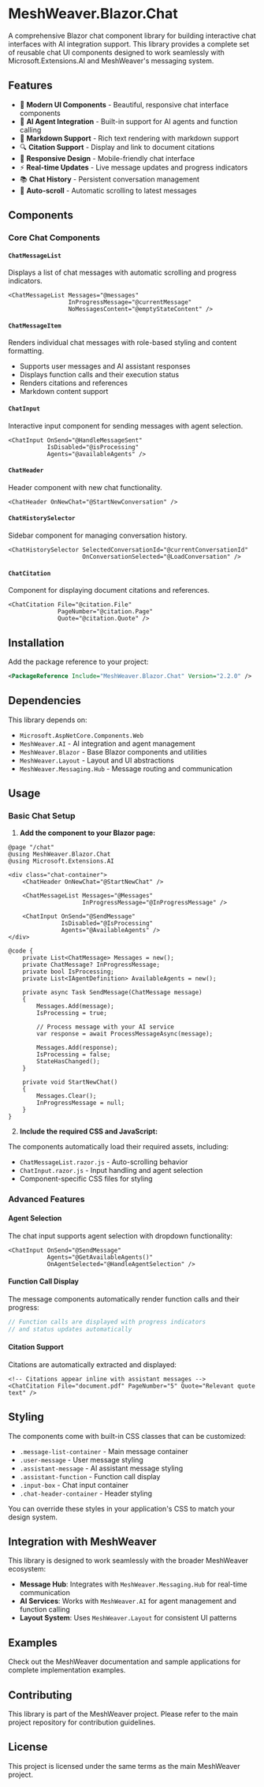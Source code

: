 # MeshWeaver.Blazor.Chat

A comprehensive Blazor chat component library for building interactive chat interfaces with AI integration support. This library provides a complete set of reusable chat UI components designed to work seamlessly with Microsoft.Extensions.AI and MeshWeaver's messaging system.

## Features

- 🎨 **Modern UI Components** - Beautiful, responsive chat interface components
- 🤖 **AI Agent Integration** - Built-in support for AI agents and function calling
- 📝 **Markdown Support** - Rich text rendering with markdown support
- 🔍 **Citation Support** - Display and link to document citations
- 📱 **Responsive Design** - Mobile-friendly chat interface
- ⚡ **Real-time Updates** - Live message updates and progress indicators
- 📚 **Chat History** - Persistent conversation management
- 🎯 **Auto-scroll** - Automatic scrolling to latest messages

## Components

### Core Chat Components

#### `ChatMessageList`
Displays a list of chat messages with automatic scrolling and progress indicators.
```razor
<ChatMessageList Messages="@messages" 
                 InProgressMessage="@currentMessage" 
                 NoMessagesContent="@emptyStateContent" />
```

#### `ChatMessageItem`
Renders individual chat messages with role-based styling and content formatting.
- Supports user messages and AI assistant responses
- Displays function calls and their execution status
- Renders citations and references
- Markdown content support

#### `ChatInput`
Interactive input component for sending messages with agent selection.
```razor
<ChatInput OnSend="@HandleMessageSent" 
           IsDisabled="@isProcessing" 
           Agents="@availableAgents" />
```

#### `ChatHeader`
Header component with new chat functionality.
```razor
<ChatHeader OnNewChat="@StartNewConversation" />
```

#### `ChatHistorySelector`
Sidebar component for managing conversation history.
```razor
<ChatHistorySelector SelectedConversationId="@currentConversationId"
                     OnConversationSelected="@LoadConversation" />
```

#### `ChatCitation`
Component for displaying document citations and references.
```razor
<ChatCitation File="@citation.File" 
              PageNumber="@citation.Page" 
              Quote="@citation.Quote" />
```

## Installation

Add the package reference to your project:

```xml
<PackageReference Include="MeshWeaver.Blazor.Chat" Version="2.2.0" />
```

## Dependencies

This library depends on:
- `Microsoft.AspNetCore.Components.Web`
- `MeshWeaver.AI` - AI integration and agent management
- `MeshWeaver.Blazor` - Base Blazor components and utilities
- `MeshWeaver.Layout` - Layout and UI abstractions
- `MeshWeaver.Messaging.Hub` - Message routing and communication

## Usage

### Basic Chat Setup

1. **Add the component to your Blazor page:**

```razor
@page "/chat"
@using MeshWeaver.Blazor.Chat
@using Microsoft.Extensions.AI

<div class="chat-container">
    <ChatHeader OnNewChat="@StartNewChat" />
    
    <ChatMessageList Messages="@Messages" 
                     InProgressMessage="@InProgressMessage" />
    
    <ChatInput OnSend="@SendMessage" 
               IsDisabled="@IsProcessing" 
               Agents="@AvailableAgents" />
</div>

@code {
    private List<ChatMessage> Messages = new();
    private ChatMessage? InProgressMessage;
    private bool IsProcessing;
    private List<IAgentDefinition> AvailableAgents = new();
    
    private async Task SendMessage(ChatMessage message)
    {
        Messages.Add(message);
        IsProcessing = true;
        
        // Process message with your AI service
        var response = await ProcessMessageAsync(message);
        
        Messages.Add(response);
        IsProcessing = false;
        StateHasChanged();
    }
    
    private void StartNewChat()
    {
        Messages.Clear();
        InProgressMessage = null;
    }
}
```

2. **Include the required CSS and JavaScript:**

The components automatically load their required assets, including:
- `ChatMessageList.razor.js` - Auto-scrolling behavior
- `ChatInput.razor.js` - Input handling and agent selection
- Component-specific CSS files for styling

### Advanced Features

#### Agent Selection
The chat input supports agent selection with dropdown functionality:

```razor
<ChatInput OnSend="@SendMessage"
           Agents="@GetAvailableAgents()"
           OnAgentSelected="@HandleAgentSelection" />
```

#### Function Call Display
The message components automatically render function calls and their progress:

```csharp
// Function calls are displayed with progress indicators
// and status updates automatically
```

#### Citation Support
Citations are automatically extracted and displayed:

```razor
<!-- Citations appear inline with assistant messages -->
<ChatCitation File="document.pdf" PageNumber="5" Quote="Relevant quote text" />
```

## Styling

The components come with built-in CSS classes that can be customized:

- `.message-list-container` - Main message container
- `.user-message` - User message styling
- `.assistant-message` - AI assistant message styling
- `.assistant-function` - Function call display
- `.input-box` - Chat input container
- `.chat-header-container` - Header styling

You can override these styles in your application's CSS to match your design system.

## Integration with MeshWeaver

This library is designed to work seamlessly with the broader MeshWeaver ecosystem:

- **Message Hub**: Integrates with `MeshWeaver.Messaging.Hub` for real-time communication
- **AI Services**: Works with `MeshWeaver.AI` for agent management and function calling
- **Layout System**: Uses `MeshWeaver.Layout` for consistent UI patterns

## Examples

Check out the MeshWeaver documentation and sample applications for complete implementation examples.

## Contributing

This library is part of the MeshWeaver project. Please refer to the main project repository for contribution guidelines.

## License

This project is licensed under the same terms as the main MeshWeaver project.